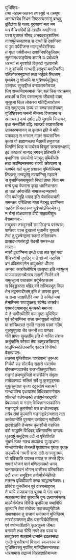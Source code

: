 युधिष्ठिरः-  
तथा महात्मनस्तस्य तपस्युग्रे च तस्थुषः  
अनाथस्येव निधनं तिष्ठत्स्वस्मासु बन्धुषु  
दुर्विज्ञेया हि गतयः पुरुषाणां मता मम  
यत्र वैचित्रवीर्यो हि दह्यतैवं ववाग्निना  
यस्य पुत्रशतं श्रीमद् अभवद्बाहुशालिनः  
नागायुतसमप्राणस् स दग्धो हि दवाग्निना  
यं पुरा पर्यवीजन्त तालवृन्तैर्वरस्त्रियः  
तं गृध्राः पर्यवीजन्त दावाग्निपरिकूलितम्  
सूतमागधसङ्घैश्च शयाने यः प्रबोध्यते  
धरण्यां स नृपश्शेते विकृष्टो गृध्रवायसैः  
न तु शोचामि गान्धारीं हतपुत्रां यशस्विनीम्  
पतिलोकमनुप्राप्तां तथा भर्तृव्रते स्थिताम्  
पृथामेव तु शोचामि या पुत्रैश्वर्यमृद्धिमत्  
उत्सृज्य सुमहद्दीप्तं वनवासमरोचयत्  
धिग् राज्यमिदमस्माकं धिग् बलं धिक् पराक्रमम्  
क्षत्रधर्मं च धिग् यस्मान्मृता जीवामहे वयम्  
सुसूक्ष्मा किल लोकस्य गतिर्द्विजवरोत्तम  
यत् समुत्सृज्य राज्यं सा वनवासमरोचयत्  
युधिष्ठिरस्य जननी भीमस्य विजयस्य च  
अनाथवत् कथं दह्येद् इति मुह्यामि चिन्तयन्  
वृथा सन्तर्पितो वह्निः खाण्डवे सव्यसाचिना  
उपकारमजानन् स कृतघ्न इति मे मतिः  
यत्रादहत् स भगवान् मातरं सव्यसाचिनः  
कृत्वा यो ब्राह्मणच्छद्म भैक्षार्थी तमुपागतः  
धिगग्निं धिक् च पार्थस्य विश्रुतां सत्यसन्धताम्  
इदं कष्टतरं चान्यद् भगवन् प्रतिभाति मे  
वृथाग्निना समायोगो यदभूत् पृथिवीपतेः  
तथा तपस्विनस्तस्य राजर्षेः कौरवस्य च  
कथमेवं गतो मृत्युः प्रशास्य पृथिवीमिमाम्  
तिष्ठत्सु मन्त्रपूतेषु तस्याग्निषु महावने  
स वृथाग्निसमायुक्तो निष्ठां प्राप्तः पिता मम  
मन्ये पृथा वेपमाना कृशा धमनिसन्तता  
हा तात धर्मराजेति मामाक्रन्दन्महाभये  
भीम पर्याप्नुहि भयाद् इति चैवाभियाचती  
समन्ततः परिक्षिप्ता माता मेऽभूद् दवाग्निना  
सहदेवः प्रियस्तस्याः पुत्रेभ्योऽधिकमेव तु  
न चैनां मोक्षयामास वीरो माद्रवतीसुतः  
वैशम्पायनः-  
तच्छ्रुत्वा रुरुदुस्सर्वे समालिङ्ग्य परस्परम्  
पाण्डवाः पञ्च दुःखार्ता भूतानीव युगक्षये  
तेषां तु पुरुषेन्द्राणां रुदतां रुदितस्वनः  
प्रासादभागसंरुद्धो रोदसी समरुन्धत   
नारदः-  
नासौ वृथाग्निना दग्धो यथा तत्र श्रुतं मया  
वैचित्रवीर्यो नृपतिर् न ते शोच्यो नराधिप  
वनं प्रविशताऽनेन वायुभक्षेण धीमता  
अग्नयः कारयित्वेष्टिम् उत्सृष्टा इति नश्श्रुतम्  
याजकास्तानथैतस्य तदानीं निर्जने वने  
समुत्सृज्य यथाकामं यर्युर्भरतसत्तम  
स विवृद्धस्तदा वह्निर् वने तस्मिन्नभूत् किल  
तेन तद्वनमादीप्तम् इति ते तापसा ब्रुवन्  
स राजा जाह्नवीतीरे यथा ते कथितं मया  
तेनाग्निना समायुक्तस् स्वेनैव भरतर्षभ  
एवमावेदयामासुर् मुनयस्ते ममानघ  
ये ते भागीरथीतीरे मया दृष्टा युधिष्ठिर  
एवं स्वेनाग्निना राजा समायुक्तो महीपते  
मा शोचिथास्तं नृपतिं गतस्स परमां गतिम्  
गुरुशुश्रूषया चैव जननी तव पाण्डव  
 गतिं प्राप्ता सुमहतीम् इति मे नास्ति संशयः  
कर्तुमर्हसि कौरव्य तेषां त्वमुदकक्रियाम्  
भ्रातृभिस्सहितस्सर्वैर् एतदत्र विधीयते  
वैशम्पायनः-  
ततस्स पृथिवीपालः पाण्डवानां धुरन्धरः  
निर्ययौ सह सोदर्यैस् सदारो भरतर्षभः  
पौरजानपदाश्चैव राजभक्तिमुपाश्रिताः  
गङ्गां प्रजग्मुरभितो वाससैकेन संवृताः  
ततोऽवगाह्य सलिलं सर्वे तु कुरुपुङ्गवाः  
युयुत्सुमग्रतः कृत्वा ददुस्तोयं महात्मने  
गान्धार्याश्च पृथायाश्च विधिवन्नामगोत्रतः  
शौचन्तो वर्तयन्तस्ते तत्रोषुर्नगराद्बहिः  
प्रेषयामास च नरान् विधिज्ञानाप्तकारिणः  
गङ्गाद्वारे कुरुश्रेष्ठो यत्र दग्धोऽभवन्नृपः  
तत्रैव तेषां कुल्यानि गङ्गाद्वारेऽन्वशात् तदा  
कर्तव्यानीति पुरुषान् दत्तदेयान् महीपतिः  
द्वादशेऽहनि तेभ्यश्च कृतशौचो नराधिपः  
ददौ श्राद्धानि विधिवद् दक्षिणावन्ति पाण्डवः  
धृतराष्ट्रं समुद्दिश्य ददौ स पृथिवीपतिः  
सुवर्णं रजतं गाश्च शय्याश्च सुमहाधनाः  
गान्धार्याश्चैव तेजस्वी पृथायाश्च पृथक् पृथक्  
सङ्कीर्त्य नामनी राजा ददौ दानमनुत्तमम्  
यो यदिच्छति यावच्च तावत् स लभते द्विजः  
शयनं भोजनं यानं मणिरत्नमथो धनम्  
पानमाच्छादनं भोगान् दासीश्च परिचारिकाः  
ददौ राजा समुद्दिश्य तयोर्मात्रोर्महीपतेः  
ततस्स पृथिवीपालो दत्त्वा श्राद्धान्यनेकशः।  
प्रविवेश पुनर्धीमान् पुरं वारणसाह्वयम्  
ते चापि राजवचनात् पुरुषा ये गता भवन्  
सङ्कल्प्य तेषां कुल्यानि पुनः प्रत्यागमंस्ततः  
माल्यैर्गन्धैश्च विविधैः पूजयित्वा यथाविधि  
कुल्यानि तेषां संयोज्य तदाचख्युर्महीपतेः  
समाश्वास्य तु राजानं धर्मात्मानं युधिष्ठिरम्  
नारदोऽप्यगमत् प्रीतः परमर्षिर्यथेप्सितम्  
एवं वर्षाण्यतीतानि धृतराष्ट्रस्य धीमतः  
वनवासे तथा त्रीणि नगरे दश पञ्च च  
हतपुत्रस्य सङ्ग्रामे दानानि ददतस्सदा  
नृपतेः पुत्रपौत्राणां मित्राणां स्वजनस्य च  
युधिष्ठिरस्तु नृपतिर् नातिप्रीतमनास्तदा  
धारयामास तद्राज्यं निहतज्ञातिबान्धवः  
